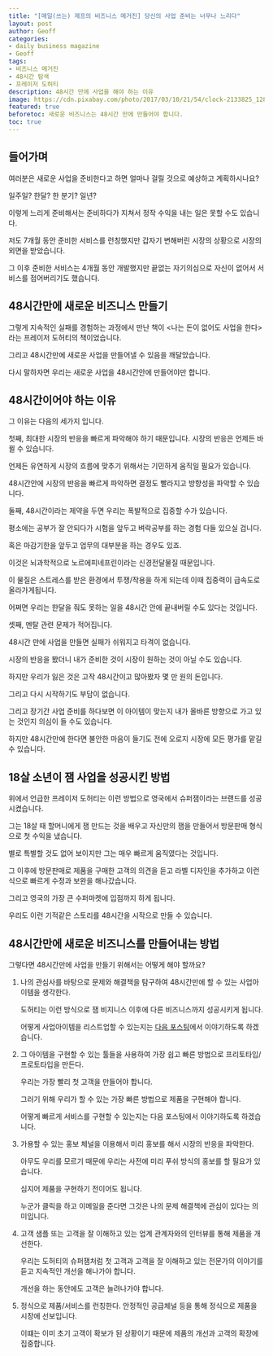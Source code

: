 ```yaml
---
title: "[매일(쓰는) 제프의 비즈니스 메거진] 당신의 사업 준비는 너무나 느리다" 
layout: post
author: Geoff
categories:
- daily business magazine
- Geoff
tags:
- 비즈니스 메거진
- 48시간 탐색
- 프레이저 도허티
description: 48시간 만에 사업을 해야 하는 이유
image: https://cdn.pixabay.com/photo/2017/03/10/21/54/clock-2133825_1280.jpg
featured: true
beforetoc: 새로운 비즈니스는 48시간 만에 만들어야 합니다.
toc: true
---
```


## 들어가며
여러분은 새로운 사업을 준비한다고 하면 얼마나 걸릴 것으로 예상하고 계획하시나요?

일주일? 한달? 한 분기? 일년?

이렇게 느리게 준비해서는 준비하다가 지쳐서 정작 수익을 내는 일은 못할 수도 있습니다. 

저도 7개월 동안 준비한 서비스를 런칭했지만 갑자기 변해버린 시장의 상황으로 시장의 외면을 받았습니다. 

그 이후 준비한 서비스는 4개월 동안 개발했지만 끝없는 자기의심으로 자신이 없어서 서비스를 접어버리기도 했습니다.


## 48시간만에 새로운 비즈니스 만들기
그렇게 지속적인 실패를 경험하는 과정에서 만난 책이 &lt;나는 돈이 없어도 사업을 한다&gt;라는 프레이저 도허티의 책이었습니다. 

그리고 48시간만에 새로운 사업을 만들어낼 수 있음을 깨달았습니다. 

다시 말하자면 우리는 새로운 사업을 48시간안에 만들어야만 합니다.

## 48시간이어야 하는 이유
그 이유는 다음의 세가지 입니다. 

첫째,  최대한 시장의 반응을 빠르게 파악해야 하기 때문입니다. 
시장의 반응은 언제든 바뀔 수 있습니다. 

언제든 유연하게 시장의 흐름에 맞추기 위해서는 기민하게 움직일 필요가 있습니다. 

48시간안에 시장의 반응을 빠르게 파악하면 결정도 빨라지고 방향성을 파악할 수 있습니다.

둘째, 48시간이라는 제약을 두면 우리는 폭발적으로 집중할 수가 있습니다.

 평소에는 공부가 잘 안되다가 시험을 앞두고 벼락공부를 하는 경험 다들 있으실 겁니다. 
 
 혹은 마감기한을 앞두고 업무의 대부분을 하는 경우도 있죠. 
 
 이것은 뇌과학적으로 노르에피네프린이라는 신경전달물질 때문입니다. 
 
 이 물질은 스트레스를 받은 환경에서 투쟁/작용을 하게 되는데 이때 집중력이 급속도로 올라가게됩니다. 
 
 어쩌면 우리는 한달을 줘도 못하는 일을 48시간 안에 끝내버릴 수도 있다는 것입니다.

셋째, 멘탈 관련 문제가 적어집니다. 

48시간 만에 사업을 만들면 실패가 쉬워지고 타격이 없습니다. 

시장의 반응을 봤더니 내가 준비한 것이 시장이 원하는 것이 아닐 수도 있습니다. 

하지만 우리가 잃은 것은 고작 48시간이고 많아봤자 몇 만 원의 돈입니다.

그리고 다시 시작하기도 부담이 없습니다.

그리고 장기간 사업 준비를 하다보면 이 아이템이 맞는지 내가 올바른 방향으로 가고 있는 것인지 의심이 들 수도 있습니다. 

하지만 48시간만에 한다면 불안한 마음이 들기도 전에 오로지 시장에 모든 평가를 맡길 수 있습니다.

## 18살 소년이 잼 사업을 성공시킨 방법
위에서 언급한 프레이저 도허티는 이런 방법으로 영국에서 슈퍼잼이라는 브랜드를 성공시켰습니다. 

그는 18살 때 할머니에게 잼 만드는 것을 배우고 자신만의 잼을 만들어서 방문판매 형식으로 첫 수익을 냈습니다. 

별로 특별할 것도 없어 보이지만 그는 매우 빠르게 움직였다는 것입니다. 

그 이후에 방문판매로 제품을 구매한 고객의 의견을 듣고 라벨 디자인을 추가하고 이런 식으로 빠르게 수정과 보완을 해나갔습니다. 

그리고 영국의 가장 큰 수퍼마켓에 입점까지 하게 됩니다. 

우리도 이런 기적같은 스토리를 48시간을 시작으로 만들 수 있습니다.

## 48시간만에 새로운 비즈니스를 만들어내는 방법
그렇다면 48시간만에 사업을 만들기 위해서는 어떻게 해야 할까요?

1. 나의 관심사를 바탕으로 문제와 해결책을 탐구하여 48시간만에 할 수 있는 사업아이템을 생각한다. 
   
   도허티는 이런 방식으로 잼 비지니스 이후에 다른 비즈니스까지 성공시키게 됩니다. 
   
   어떻게 사업아이템을 리스트업할 수 있는지는 [다음 포스팅](/How-to-find-profitable-business-items-in-48-hours/)에서 이야기하도록 하겠습니다.


2. 그 아이템을 구현할 수 있는 툴들을 사용하여 가장 쉽고 빠른 방법으로 프리토타입/프로토타입을 만든다. 
    
   우리는 가장 빨리 첫 고객을 만들어야 합니다. 
   
   그러기 위해 우리가 할 수 있는 가장 빠른 방법으로 제품을 구현해야 합니다. 
   
   어떻게 빠르게 서비스를 구현할 수 있는지는 다음 포스팅에서 이야기하도록 하겠습니다.
   

3. 가용할 수 있는 홍보 체널을 이용해서 미리 홍보를 해서 시장의 반응을 파악한다. 
   
   아무도 우리를 모르기 때문에 우리는 사전에 미리 푸쉬 방식의 홍보를 할 필요가 있습니다. 
   
   심지어 제품을 구현하기 전이어도 됩니다. 
   
   누군가 클릭을 하고 이메일을 준다면 그것은 나의 문제 해결책에 관심이 있다는 의미입니다.


4. 고객 샘플 또는 고객을 잘 이해하고 있는 업계 관계자와의 인터뷰를 통해 제품을 개선한다. 
   
   우리는 도허티의 슈퍼잼처럼 첫 고객과 고객을 잘 이해하고 있는 전문가의 이야기를 듣고 지속적인 개선을 해나가야 합니다. 
   
   개선을 하는 동안에도 고객은 늘려나가야 합니다.


5. 정식으로 제품/서비스를 런칭한다. 
   안정적인 공급체널 등을 통해 정식으로 제품을 시장에 선보입니다. 
   
   이떄는 이미 초기 고객이 확보가 된 상황이기 때문에 제품의 개선과 고객의 확장에 집중합니다.
